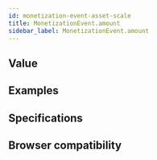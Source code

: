 ```yaml
---
id: monetization-event-asset-scale
title: MonetizationEvent.amount
sidebar_label: MonetizationEvent.amount
---
```


## Value

## Examples

## Specifications

## Browser compatibility

